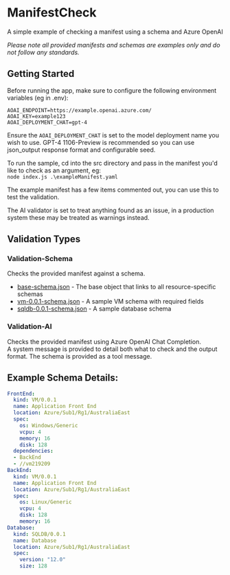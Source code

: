 # ManifestCheck
A simple example of checking a manifest using a schema and Azure OpenAI  

_Please note all provided manifests and schemas are examples only and do not follow any standards._

## Getting Started
Before running the app, make sure to configure the following environment variables (eg in .env):
```
AOAI_ENDPOINT=https://example.openai.azure.com/
AOAI_KEY=example123
AOAI_DEPLOYMENT_CHAT=gpt-4
```
Ensure the `AOAI_DEPLOYMENT_CHAT` is set to the model deployment name you wish to use. GPT-4 1106-Preview is recommended so you can use json_output response format and configurable seed.

To run the sample, cd into the src directory and pass in the manifest you'd like to check as an argument, eg:  
`node index.js .\exampleManifest.yaml`

The example manifest has a few items commented out, you can use this to test the validation.

The AI validator is set to treat anything found as an issue, in a production system these may be treated as warnings instead.

## Validation Types

### Validation-Schema
Checks the provided manifest against a schema.
 - [base-schema.json](src/schema/base-schema.json) - The base object that links to all resource-specific schemas
 - [vm-0.0.1-schema.json](src/schema/vm-0.0.1-schema.json) - A sample VM schema with required fields
 - [sqldb-0.0.1-schema.json](src/schema/sqldb-0.0.1-schema.json) - A sample database schema

### Validation-AI
Checks the provided manifest using Azure OpenAI Chat Completion.  
A system message is provided to detail both what to check and the output format. The schema is provided as a tool message.

## Example Schema Details:
```YAML
FrontEnd:
  kind: VM/0.0.1
  name: Application Front End
  location: Azure/Sub1/Rg1/AustraliaEast
  spec:
    os: Windows/Generic
    vcpu: 4
    memory: 16
    disk: 128
  dependencies:
  - BackEnd
  - //vm219209
BackEnd:
  kind: VM/0.0.1
  name: Application Front End
  location: Azure/Sub1/Rg1/AustraliaEast
  spec:
    os: Linux/Generic
    vcpu: 4
    disk: 128
    memory: 16
Database:
  kind: SQLDB/0.0.1
  name: Database
  location: Azure/Sub1/Rg1/AustraliaEast
  spec:
    version: "12.0"
    size: 128
```